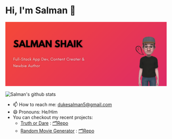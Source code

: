 # Hi, I'm Salman 👋

<img src="/Salman Shaik.png">

![Salman's github stats](https://github-readme-stats.vercel.app/api?username=Salman-Shaik&show_icons=true&count_private=true&theme=radical)

- 📫 How to reach me: dukesalman5@gmail.com
- 😄 Pronouns: He/Him
- You can checkout my recent projects:
  - [Truth or Dare](https://lightmasters-truth-or-dare.herokuapp.com) : [🗂Repo](https://github.com/Salman-Shaik/truth-or-dare)
  - [Random Movie Generator](https://lightmasters-salman.herokuapp.com/) : [🗂Repo](https://github.com/Salman-Shaik/aikai)
